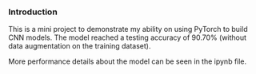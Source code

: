 ### Introduction
This is a mini project to demonstrate my ability on using PyTorch to build CNN models. The model reached a testing accuracy of 90.70% (without data augmentation on the training dataset).

More performance details about the model can be seen in the ipynb file.
